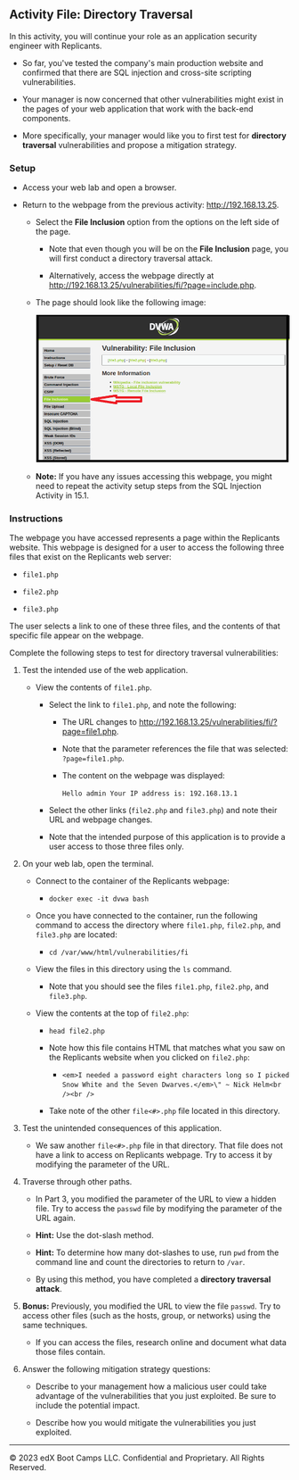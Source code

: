 ## Activity File: Directory Traversal 

In this activity, you will continue your role as an application security engineer with Replicants.

- So far, you've tested the company's main production website and confirmed that there are SQL injection and cross-site scripting vulnerabilities.

- Your manager is now concerned that other vulnerabilities might exist in the pages of your web application that work with the back-end components.

- More specifically, your manager would like you to first test for **directory traversal** vulnerabilities and propose a mitigation strategy.

### Setup 

- Access your web lab and open a browser.

- Return to the webpage from the previous activity: <http://192.168.13.25>.

  - Select the **File Inclusion** option from the options on the left side of the page.

    - Note that even though you will be on the **File Inclusion** page, you will first conduct a directory traversal attack.

    - Alternatively, access the webpage directly at <http://192.168.13.25/vulnerabilities/fi/?page=include.php>.
  
  -  The page should look like the following image:

      ![On the DVWA webpage, a red arrow points at File Inclusion on the left-side menu.](directory_traversal.png)

  - **Note:** If you have any issues accessing this webpage, you might need to repeat the activity setup steps from the SQL Injection Activity in 15.1.


### Instructions 

The webpage you have accessed represents a page within the Replicants website. This webpage is designed for a user to access the following three files that exist on the Replicants web server:
   
   - `file1.php`
   
   - `file2.php`
   
   - `file3.php`

The user selects a link to one of these three files, and the contents of that specific file appear on the webpage.

Complete the following steps to test for directory traversal vulnerabilities:

1. Test the intended use of the web application.

    - View the contents of `file1.php`.
      
      - Select the link to `file1.php`, and note the following:
      
          - The URL changes to <http://192.168.13.25/vulnerabilities/fi/?page=file1.php>.
          
          - Note that the parameter references the file that was selected: `?page=file1.php`.
        
          - The content on the webpage was displayed:
      
              `Hello admin
              Your IP address is: 192.168.13.1`
          
      - Select the other links (`file2.php` and `file3.php`) and note their URL and webpage changes.
      
      - Note that the intended purpose of this application is to provide a user access to those three files only. 

2. On your web lab, open the terminal. 

      - Connect to the container of the Replicants webpage:

        - `docker exec -it dvwa bash`
      
      - Once you have connected to the container, run the following command to access the directory where `file1.php`, `file2.php`, and `file3.php` are located:

        - `cd /var/www/html/vulnerabilities/fi`

      - View the files in this directory using the `ls` command.

        - Note that you should see the files `file1.php`, `file2.php`, and `file3.php`.

      - View the contents at the top of `file2.php`:
        
        -  `head file2.php`
      
        - Note how this file contains HTML that matches what you saw on the Replicants website when you clicked on `file2.php`:
          
          - `<em>I needed a password eight characters long so I picked Snow White and the Seven Dwarves.</em>\" ~ Nick Helm<br /><br />`

        - Take note of the other `file<#>.php` file located in this directory. 

3. Test the unintended consequences of this application.
 
    - We saw another `file<#>.php` file in that directory. That file does not have a link to access on Replicants webpage. Try to access it by modifying the parameter of the URL.

4. Traverse through other paths. 

    - In Part 3, you modified the parameter of the URL to view a hidden file. Try to access the `passwd` file by modifying the parameter of the URL again.

    - **Hint:** Use the dot-slash method.
    
    - **Hint:** To determine how many dot-slashes to use, run `pwd` from the command line and count the directories to return to `/var`.

    - By using this method, you have completed a **directory traversal attack**. 
  
5. **Bonus:** Previously, you modified the URL to view the file `passwd`. Try to access other files (such as the hosts, group, or networks) using the same techniques.

    - If you can access the files, research online and document what data those files contain.

6. Answer the following mitigation strategy questions: 

    - Describe to your management how a malicious user could take advantage of the vulnerabilities that you just exploited. Be sure to include the potential impact.

    - Describe how you would mitigate the vulnerabilities you just exploited.

___

© 2023 edX Boot Camps LLC. Confidential and Proprietary. All Rights Reserved. 
